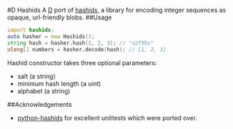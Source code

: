 #D Hashids
A [D](http://dlang.org/) port of [hashids](http://hashids.org/), a library for encoding integer sequences as opaque, url-friendly blobs.
##Usage
```d
import hashids;
auto hasher = new Hashids();
string hash = hasher.hash(1, 2, 3); // "o2fXhv"
ulong[] numbers = hasher.decode(hash); // [1, 2, 3]
```
Hashid constructor takes three optional parameters:
 - salt (a string)
 - minimum hash length (a uint)
 - alphabet (a string)

##Acknowledgements
 - [python-hashids](https://github.com/davidaurelio/hashids-python) for excellent unittests which were ported over.
